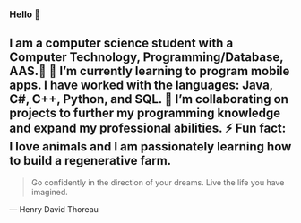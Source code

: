 ### Hello 👋
I am a computer science student with a Computer Technology, Programming/Database, AAS.🔭
🌱 I’m currently learning to program mobile apps. I have worked with the languages: Java, C#, C++, Python, and SQL.
👯 I’m collaborating on projects to further my programming knowledge and expand my professional abilities.
⚡ Fun fact: I love animals and I am passionately learning how to build a regenerative farm.
---
> Go confidently in the direction of your dreams. Live the life you have imagined.

— Henry David Thoreau
<!--
**bgmeyer/bgmeyer** is a ✨ _special_ ✨ repository because its `README.md` (this file) appears on your GitHub profile.

Here are some ideas to get you started:

 🔭 I’m currently working on ...
- 🌱 I’m currently learning ...
- 👯 I’m looking to collaborate on ...
- 🤔 I’m looking for help with ...
- 💬 Ask me about ...
- 📫 How to reach me: ...
- 😄 Pronouns: ...
- ⚡ Fun fact: ...
-->

